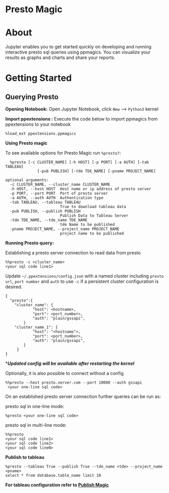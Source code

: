 # Presto Magic

# About
Jupyter enables you to get started quickly on developing and running interactive presto sql queries using ppmagics. You can visualize your results as graphs and charts and share your reports.

# Getting Started <a id='getstart'></a>

Querying Presto
---

**Opening Notebook:** Open Jupyter Notebook, click `New` --> `Python3` kernel

**Import ppextensions :** Execute the code below to import ppmagics from ppextensions to your notebook
~~~
%load_ext ppextensions.ppmagics
~~~

**Using Presto magic**

To see available options for Presto Magic run `%presto?`:
```
  %presto [-c CLUSTER_NAME] [-h HOST] [-p PORT] [-a AUTH] [-tab TABLEAU]
              [-pub PUBLISH] [-tde TDE_NAME] [-pname PROJECT_NAME]
```

```
optional arguments:
  -c CLUSTER_NAME, --cluster_name CLUSTER_NAME
  -h HOST, --host HOST  Host name or ip address of presto server
  -p PORT, --port PORT  Port of presto server
  -a AUTH, --auth AUTH  Authentication type
  -tab TABLEAU, --tableau TABLEAU
                        True to download tableau data
  -pub PUBLISH, --publish PUBLISH
                        Publish Data to Tableau Server
  -tde TDE_NAME, --tde_name TDE_NAME
                        tde Name to be published
  -pname PROJECT_NAME, --project_name PROJECT_NAME
                        project name to be published
```

**Running Presto query:** 

Establishing a presto server connection to read data from presto 
```
%%presto -c <cluster_name>
<your sql code line1>
```

Update `~/.ppextensions/config.json` with a named cluster including `presto url`, `port number` and `auth` to use `-c` if a persistent cluster configuration is desired.

```
{
  "presto":{
    "cluster_name": {
            "host": <hostname>,
            "port": <port_number>,
            "auth": "plain/gssapi",
        }
    "cluster_name_1": {
            "host": "<hostname">,
            "port": <port_number>,
            "auth": "plain/gssapi",
        }
     }
}
```
****Updated config will be available after restarting the kernel***


Optionally, it is also possible to connect without a config
  
```buildoutcfg
%%presto --host presto.server.com --port 10000 --auth gssapi
 <your one-line sql code>
```
 
On an established presto server connection further queries can be run as:
 
presto sql in one-line mode: 
~~~~
%presto <your one-line sql code>
~~~~

presto sql in multi-line mode: 
~~~~
%%presto
<your sql code line1>
<your sql code line2>
<your sql code lineN>
~~~~


   **Publish to tableau**
   
    %presto --tableau True --publish True --tde_name <tde> --project_name <pname>
    select * from database.table_name limit 10
    
   
   
  
   ******For tableau configuration refer to [Publish Magic]()******